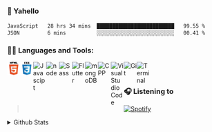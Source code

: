 ### 👋 Yahello

<!--START_SECTION:waka-->
```text
JavaScript   28 hrs 34 mins  █████████████████████████   99.55 % 
JSON         6 mins          ░░░░░░░░░░░░░░░░░░░░░░░░░   00.41 % 
```
<!--END_SECTION:waka-->

### 👨‍💻 Languages and Tools:
<a href="#"><img align="left" alt="HTML" width="30px" src="https://raw.githubusercontent.com/github/explore/80688e429a7d4ef2fca1e82350fe8e3517d3494d/topics/html/html.png" /></a>
<a href="#"><img align="left" alt="CSS" width="30px" src="https://raw.githubusercontent.com/github/explore/80688e429a7d4ef2fca1e82350fe8e3517d3494d/topics/css/css.png" /></a>
<a href="#"><img align="left" alt="Javascipt" width="30px" src="https://cdn.icon-icons.com/icons2/2415/PNG/128/javascript_original_logo_icon_146455.png" /></a>
<a href="#"><img align="left" alt="node" width="30px" src="https://cdn.icon-icons.com/icons2/2107/PNG/128/file_type_node_icon_130301.png" /></a>
<a href="#"><img align="left" alt="Sass" width="30px" src="https://cdn.icon-icons.com/icons2/2107/PNG/128/file_type_scss_icon_130177.png" /></a>
<a href="#"><img align="left" alt="Flutter" width="30px" src="https://avatars1.githubusercontent.com/u/14101776?s=200&v=4" /></a>
<a href="#"><img align="left" alt="mongoDB" width="30px" src="https://cdn.icon-icons.com/icons2/2415/PNG/128/mongodb_original_logo_icon_146424.png" /></a>
<a href="#"><img align="left" alt="CPP" width="30px" src="https://cdn.icon-icons.com/icons2/2107/PNG/128/file_type_cpp_icon_130670.png" /></a>
<a href="#"><img align="left" alt="Visual Studio Code" width="30px" src="https://cdn.icon-icons.com/icons2/2107/PNG/512/file_type_vscode_icon_130084.png" /></a>
<a href="#"><img align="left" alt="Git" width="30px" src="https://cdn.icon-icons.com/icons2/2107/PNG/512/file_type_git_icon_130581.png" /></a>
<a href="#"><img align="left" alt="Terminal" width="30px" src="https://cdn.icon-icons.com/icons2/317/PNG/128/terminal-icon_34340.png" /></a>


<br>
<br>


### 🎧 Listening to

> [![Spotify](https://novatorem-sooty.vercel.app/api/spotify)](#)

<details>
  <summary>Github Stats</summary>

  <img align="left" alt="DNI9's Github Stats" src="https://github-readme-stats.vercel.app/api?username=dni9&count_private=true&show_icons=true&include_all_commits=true&theme=tokyonight&hide_border=true" />

</details>
